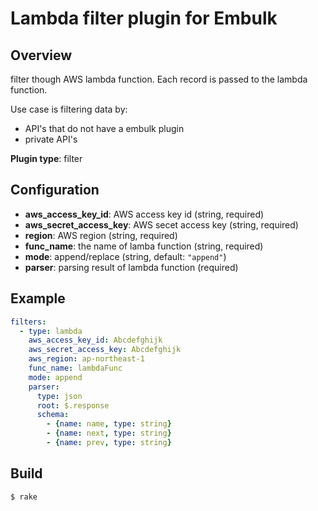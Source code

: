 # Lambda filter plugin for Embulk

## Overview
filter though AWS lambda function. Each record is passed to the lambda function.

Use case is filtering data by:
- API's that do not have a embulk plugin
- private API's


**Plugin type**: filter

## Configuration

- **aws_access_key_id**: AWS access key id (string, required)
- **aws_secret_access_key**: AWS secet access key (string, required)
- **region**: AWS region (string, required)
- **func_name**: the name of lamba function (string, required)
- **mode**: append/replace (string, default: `"append"`)
- **parser**: parsing result of lambda function (required)

## Example

```yaml
filters:
  - type: lambda
    aws_access_key_id: Abcdefghijk
    aws_secret_access_key: Abcdefghijk
    aws_region: ap-northeast-1
    func_name: lambdaFunc
    mode: append
    parser:
      type: json
      root: $.response
      schema:
        - {name: name, type: string}
        - {name: next, type: string}
        - {name: prev, type: string}
```


## Build

```
$ rake
```
